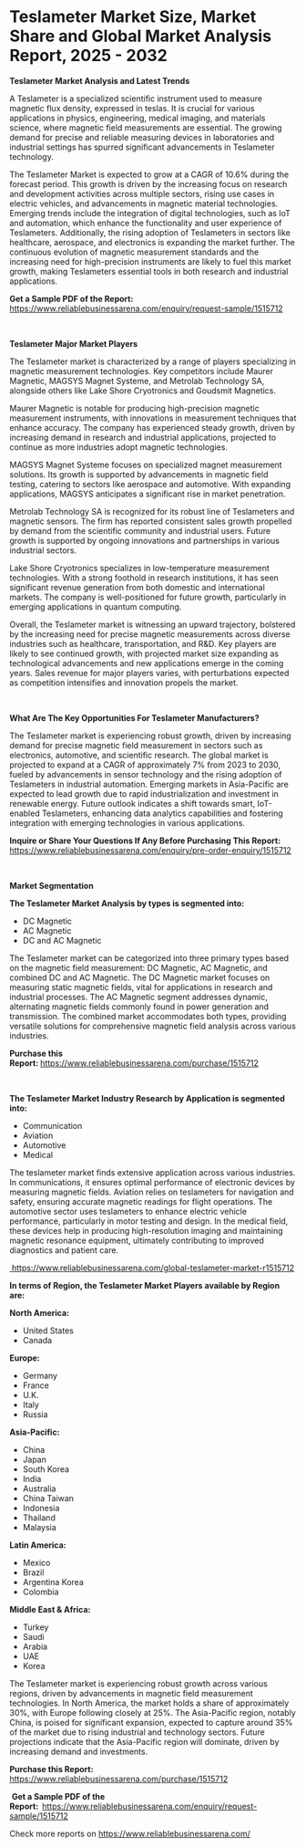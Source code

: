 <p><h1>Teslameter Market Size, Market Share and Global Market Analysis Report, 2025 - 2032</h1></p><p><strong>Teslameter Market Analysis and Latest Trends</strong></p>
<p><p>A Teslameter is a specialized scientific instrument used to measure magnetic flux density, expressed in teslas. It is crucial for various applications in physics, engineering, medical imaging, and materials science, where magnetic field measurements are essential. The growing demand for precise and reliable measuring devices in laboratories and industrial settings has spurred significant advancements in Teslameter technology.</p><p>The Teslameter Market is expected to grow at a CAGR of 10.6% during the forecast period. This growth is driven by the increasing focus on research and development activities across multiple sectors, rising use cases in electric vehicles, and advancements in magnetic material technologies. Emerging trends include the integration of digital technologies, such as IoT and automation, which enhance the functionality and user experience of Teslameters. Additionally, the rising adoption of Teslameters in sectors like healthcare, aerospace, and electronics is expanding the market further. The continuous evolution of magnetic measurement standards and the increasing need for high-precision instruments are likely to fuel this market growth, making Teslameters essential tools in both research and industrial applications.</p></p>
<p><strong>Get a Sample PDF of the Report:&nbsp;</strong> <a href="https://www.reliablebusinessarena.com/enquiry/request-sample/1515712?utm_campaign=2928&utm_medium=2&utm_source=Github&utm_content=ia&utm_term=11042025&utm_id=teslameter">https://www.reliablebusinessarena.com/enquiry/request-sample/1515712</a></p>
<p>&nbsp;</p>
<p><strong>Teslameter Major Market Players</strong></p>
<p><p>The Teslameter market is characterized by a range of players specializing in magnetic measurement technologies. Key competitors include Maurer Magnetic, MAGSYS Magnet Systeme, and Metrolab Technology SA, alongside others like Lake Shore Cryotronics and Goudsmit Magnetics.</p><p>Maurer Magnetic is notable for producing high-precision magnetic measurement instruments, with innovations in measurement techniques that enhance accuracy. The company has experienced steady growth, driven by increasing demand in research and industrial applications, projected to continue as more industries adopt magnetic technologies.</p><p>MAGSYS Magnet Systeme focuses on specialized magnet measurement solutions. Its growth is supported by advancements in magnetic field testing, catering to sectors like aerospace and automotive. With expanding applications, MAGSYS anticipates a significant rise in market penetration.</p><p>Metrolab Technology SA is recognized for its robust line of Teslameters and magnetic sensors. The firm has reported consistent sales growth propelled by demand from the scientific community and industrial users. Future growth is supported by ongoing innovations and partnerships in various industrial sectors.</p><p>Lake Shore Cryotronics specializes in low-temperature measurement technologies. With a strong foothold in research institutions, it has seen significant revenue generation from both domestic and international markets. The company is well-positioned for future growth, particularly in emerging applications in quantum computing.</p><p>Overall, the Teslameter market is witnessing an upward trajectory, bolstered by the increasing need for precise magnetic measurements across diverse industries such as healthcare, transportation, and R&D. Key players are likely to see continued growth, with projected market size expanding as technological advancements and new applications emerge in the coming years. Sales revenue for major players varies, with perturbations expected as competition intensifies and innovation propels the market.</p></p>
<p>&nbsp;</p>
<p><strong>What Are The Key Opportunities For Teslameter Manufacturers?</strong></p>
<p><p>The Teslameter market is experiencing robust growth, driven by increasing demand for precise magnetic field measurement in sectors such as electronics, automotive, and scientific research. The global market is projected to expand at a CAGR of approximately 7% from 2023 to 2030, fueled by advancements in sensor technology and the rising adoption of Teslameters in industrial automation. Emerging markets in Asia-Pacific are expected to lead growth due to rapid industrialization and investment in renewable energy. Future outlook indicates a shift towards smart, IoT-enabled Teslameters, enhancing data analytics capabilities and fostering integration with emerging technologies in various applications.</p></p>
<p><strong>Inquire or Share Your Questions If Any Before Purchasing This Report:</strong> <a href="https://www.reliablebusinessarena.com/enquiry/pre-order-enquiry/1515712?utm_campaign=2928&utm_medium=2&utm_source=Github&utm_content=ia&utm_term=11042025&utm_id=teslameter">https://www.reliablebusinessarena.com/enquiry/pre-order-enquiry/1515712</a></p>
<p>&nbsp;</p>
<p><strong>Market Segmentation</strong></p>
<p><strong>The Teslameter Market Analysis by types is segmented into:</strong></p>
<p><ul><li>DC Magnetic</li><li>AC Magnetic</li><li>DC and AC Magnetic</li></ul></p>
<p><p>The Teslameter market can be categorized into three primary types based on the magnetic field measurement: DC Magnetic, AC Magnetic, and combined DC and AC Magnetic. The DC Magnetic market focuses on measuring static magnetic fields, vital for applications in research and industrial processes. The AC Magnetic segment addresses dynamic, alternating magnetic fields commonly found in power generation and transmission. The combined market accommodates both types, providing versatile solutions for comprehensive magnetic field analysis across various industries.</p></p>
<p><strong>Purchase this Report:&nbsp;</strong><a href="https://www.reliablebusinessarena.com/purchase/1515712?utm_campaign=2928&utm_medium=2&utm_source=Github&utm_content=ia&utm_term=11042025&utm_id=teslameter">https://www.reliablebusinessarena.com/purchase/1515712</a></p>
<p>&nbsp;</p>
<p><strong>The Teslameter Market Industry Research by Application is segmented into:</strong></p>
<p><ul><li>Communication</li><li>Aviation</li><li>Automotive</li><li>Medical</li></ul></p>
<p><p>The teslameter market finds extensive application across various industries. In communications, it ensures optimal performance of electronic devices by measuring magnetic fields. Aviation relies on teslameters for navigation and safety, ensuring accurate magnetic readings for flight operations. The automotive sector uses teslameters to enhance electric vehicle performance, particularly in motor testing and design. In the medical field, these devices help in producing high-resolution imaging and maintaining magnetic resonance equipment, ultimately contributing to improved diagnostics and patient care.</p></p>
<p><a href="https://www.reliablebusinessarena.com/global-teslameter-market-r1515712?utm_campaign=2928&utm_medium=2&utm_source=Github&utm_content=ia&utm_term=11042025&utm_id=teslameter">&nbsp;https://www.reliablebusinessarena.com/global-teslameter-market-r1515712</a></p>
<p><strong>In terms of Region, the Teslameter Market Players available by Region are:</strong></p>
<p>
    <p> <strong> North America: </strong>
        <ul>
            <li>United States</li>
            <li>Canada</li>
        </ul>
        </p> 
    <p> <strong> Europe: </strong>
        <ul>
            <li>Germany</li>
            <li>France</li>
            <li>U.K.</li>
            <li>Italy</li>
            <li>Russia</li>
        </ul>
        </p> 
    <p> <strong> Asia-Pacific: </strong>
        <ul>
            <li>China</li>
            <li>Japan</li>
            <li>South Korea</li>
            <li>India</li>
            <li>Australia</li>
            <li>China Taiwan</li>
            <li>Indonesia</li>
            <li>Thailand</li>
            <li>Malaysia</li>
        </ul>
        </p> 
    <p> <strong> Latin America: </strong>
        <ul>
            <li>Mexico</li>
            <li>Brazil</li>
            <li>Argentina Korea</li>
            <li>Colombia</li>
        </ul>
        </p> 
    <p> <strong> Middle East & Africa: </strong>
        <ul>
            <li>Turkey</li>
            <li>Saudi</li>
            <li>Arabia</li>
            <li>UAE</li>
            <li>Korea</li>
        </ul>
    </p>
    </p>
<p><p>The Teslameter market is experiencing robust growth across various regions, driven by advancements in magnetic field measurement technologies. In North America, the market holds a share of approximately 30%, with Europe following closely at 25%. The Asia-Pacific region, notably China, is poised for significant expansion, expected to capture around 35% of the market due to rising industrial and technology sectors. Future projections indicate that the Asia-Pacific region will dominate, driven by increasing demand and investments.</p></p>
<p><strong>Purchase this Report: </strong><a href="https://www.reliablebusinessarena.com/purchase/1515712?utm_campaign=2928&utm_medium=2&utm_source=Github&utm_content=ia&utm_term=11042025&utm_id=teslameter">https://www.reliablebusinessarena.com/purchase/1515712</a></p>
<p>&nbsp;<strong>Get a Sample PDF of the Report:&nbsp;&nbsp;</strong><a href="https://www.reliablebusinessarena.com/enquiry/request-sample/1515712?utm_campaign=2928&utm_medium=2&utm_source=Github&utm_content=ia&utm_term=11042025&utm_id=teslameter">https://www.reliablebusinessarena.com/enquiry/request-sample/1515712</a></p>
<p><strong></strong></p>
<p>Check more reports on <a href="https://www.reliablebusinessarena.com/?utm_campaign=2928&utm_medium=2&utm_source=Github&utm_content=ia&utm_term=11042025&utm_id=teslameter">https://www.reliablebusinessarena.com/</a></p>
